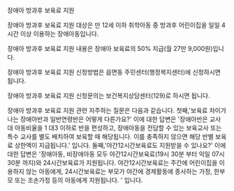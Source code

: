 장애아 방과후 보육료 지원


장애아 방과후 보육료 지원 대상은  만 12세 이하 취학아동 중 방과후 어린이집을 일일 4시간 이상 이용하는 장애아동입니다.


장애아 방과후 보육료 지원 내용은 장애아 보육료의 50% 지급(월 27만 9,000원)입니다.


장애아 방과후 보육료 지원 신청방법은 읍면동 주민센터(행정복지센터)에 신청하시면 됩니다.


장애아 방과후 보육료 지원 신청문의는 보건복지상담센터(129)로 하시면 됩니다.


장애아 방과후 보육료 지원 관련 자주하는 질문은 다음과 같습니다.
첫째,'보육료 차이가 나는 장애아반과 일반연령반은 어떻게 다른가요?' 이에 대한 답변은 '장애아반은 교사 대 아동비율을 1 대3 이하로 반을 편성하고, 장애아동을 전담할 수 있는 보육교사 또는 특수 교사를 별도 배치하여 보육할 때 해당됩니다. 이를 충족하지 않으면 해당 반별 보육료 상한액이 지급됩니다.' 입니다.
둘째,'야간12시간보육료도 지원받을 수 있나요?' 이에 대한 답변은 '장애아동, 비장애아동 모두 야간12시간보육료(19시 30분 부터 익일 07시 30분 까지)와 24시간보육료가 지원됩니다. 야간12시간보육료는 주간에 어린이집을 이용하지 않는 아동에게, 24시간보육료는 부모가 야간에 경제활동에 종사하는 가정, 한부모 또는 조손가정 등의 아동에게 지원됩니다.
' 입니다.